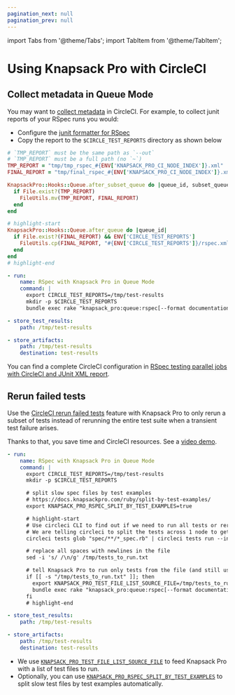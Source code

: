 ```yaml
---
pagination_next: null
pagination_prev: null
---
```


import Tabs from '@theme/Tabs';
import TabItem from '@theme/TabItem';

# Using Knapsack Pro with CircleCI

## Collect metadata in Queue Mode

You may want to [collect metadata](https://circleci.com/docs/2.0/collect-test-data/#metadata-collection-in-custom-test-steps) in CircleCI. For example, to collect junit reports of your RSpec runs you would:

- Configure the [junit formatter for RSpec](rspec.md#queue-mode)
- Copy the report to the `$CIRCLE_TEST_REPORTS` directory as shown below

<Tabs>
<TabItem value="RSpec">

```ruby title="spec_helper.rb or rails_helper.rb"
# `TMP_REPORT` must be the same path as `--out`
# `TMP_REPORT` must be a full path (no `~`)
TMP_REPORT = "tmp/tmp_rspec_#{ENV['KNAPSACK_PRO_CI_NODE_INDEX']}.xml"
FINAL_REPORT = "tmp/final_rspec_#{ENV['KNAPSACK_PRO_CI_NODE_INDEX']}.xml"

KnapsackPro::Hooks::Queue.after_subset_queue do |queue_id, subset_queue_id|
  if File.exist?(TMP_REPORT)
    FileUtils.mv(TMP_REPORT, FINAL_REPORT)
  end
end

# highlight-start
KnapsackPro::Hooks::Queue.after_queue do |queue_id|
  if File.exist?(FINAL_REPORT) && ENV['CIRCLE_TEST_REPORTS']
    FileUtils.cp(FINAL_REPORT, "#{ENV['CIRCLE_TEST_REPORTS']}/rspec.xml")
  end
end
# highlight-end
```

</TabItem>
<TabItem value="CircleCI">

```yaml title=".circleci/config.yml"
- run:
    name: RSpec with Knapsack Pro in Queue Mode
    command: |
      export CIRCLE_TEST_REPORTS=/tmp/test-results
      mkdir -p $CIRCLE_TEST_REPORTS
      bundle exec rake "knapsack_pro:queue:rspec[--format documentation --format RspecJunitFormatter --out tmp/rspec.xml]"

- store_test_results:
    path: /tmp/test-results

- store_artifacts:
    path: /tmp/test-results
    destination: test-results
```

</TabItem>
</Tabs>

You can find a complete CircleCI configuration in [RSpec testing parallel jobs with CircleCI and JUnit XML report](https://docs.knapsackpro.com/2021/rspec-testing-parallel-jobs-with-circleci-and-junit-xml-report).

## Rerun failed tests

Use the [CircleCI rerun failed tests](https://circleci.com/docs/rerun-failed-tests/) feature with Knapsack Pro to only rerun a subset of tests instead of rerunning the entire test suite when a transient test failure arises.

Thanks to that, you save time and CircleCI resources. See a [video demo](https://www.youtube.com/watch?v=gf2BK_ZukUg).

```yaml title=".circleci/config.yml"
- run:
    name: RSpec with Knapsack Pro in Queue Mode
    command: |
      export CIRCLE_TEST_REPORTS=/tmp/test-results
      mkdir -p $CIRCLE_TEST_REPORTS

      # split slow spec files by test examples
      # https://docs.knapsackpro.com/ruby/split-by-test-examples/
      export KNAPSACK_PRO_RSPEC_SPLIT_BY_TEST_EXAMPLES=true

      # highlight-start
      # Use circleci CLI to find out if we need to run all tests or rerun failed tests
      # We are telling circleci to split the tests across 1 node to get the full list of all tests for consideration. We leave the splitting to Knapsack Pro.
      circleci tests glob "spec/**/*_spec.rb" | circleci tests run --index 0 --total 1 --command ">/tmp/tests_to_run.txt xargs echo" --verbose > /tmp/tests_to_run.txt

      # replace all spaces with newlines in the file
      sed -i 's/ /\n/g' /tmp/tests_to_run.txt

      # tell Knapsack Pro to run only tests from the file (and still use Knapsack Pro Queue Mode magic)
      if [[ -s "/tmp/tests_to_run.txt" ]]; then
        export KNAPSACK_PRO_TEST_FILE_LIST_SOURCE_FILE=/tmp/tests_to_run.txt
        bundle exec rake "knapsack_pro:queue:rspec[--format documentation --format RspecJunitFormatter --out tmp/rspec.xml]"
      fi
      # highlight-end

- store_test_results:
    path: /tmp/test-results

- store_artifacts:
    path: /tmp/test-results
    destination: test-results
```

- We use [`KNAPSACK_PRO_TEST_FILE_LIST_SOURCE_FILE`](reference.md#knapsack_pro_test_file_list_source_file) to feed Knapsack Pro with a list of test files to run.
- Optionally, you can use [`KNAPSACK_PRO_RSPEC_SPLIT_BY_TEST_EXAMPLES`](split-by-test-examples.md) to split slow test files by test examples automatically.
